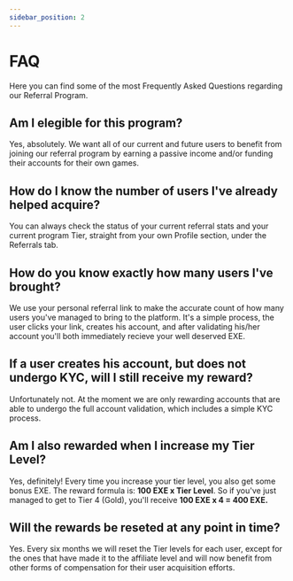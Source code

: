 ```yaml
---
sidebar_position: 2
---
```


# FAQ

Here you can find some of the most Frequently Asked Questions regarding our Referral Program.


## Am I elegible for this program?

Yes, absolutely. We want all of our current and future users to benefit from joining our referral program by earning a passive income and/or funding their accounts for their own games.


## How do I know the number of users I've already helped acquire?

You can always check the status of your current referral stats and your current program Tier, straight from your own Profile section, under the Referrals tab.


## How do you know exactly how many users I've brought?

We use your personal referral link to make the accurate count of how many users you've managed to bring to the platform. It's a simple process, the user clicks your link, creates his account, and after validating his/her account you'll both immediately recieve your well deserved EXE.


## If a user creates his account, but does not undergo KYC, will I still receive my reward?

Unfortunately not. At the moment we are only rewarding accounts that are able to undergo the full account validation, which includes a simple KYC process.


## Am I also rewarded when I increase my Tier Level?

Yes, definitely! Every time you increase your tier level, you also get some bonus EXE. The reward formula is: **100 EXE x Tier Level**. So if you've just managed to get to Tier 4 (Gold), you'll receive **100 EXE x 4 = 400 EXE.**


## Will the rewards be reseted at any point in time?

Yes. Every six months we will reset the Tier levels for each user, except for the ones that have made it to the affiliate level and will now benefit from other forms of compensation for their user acquisition efforts.


